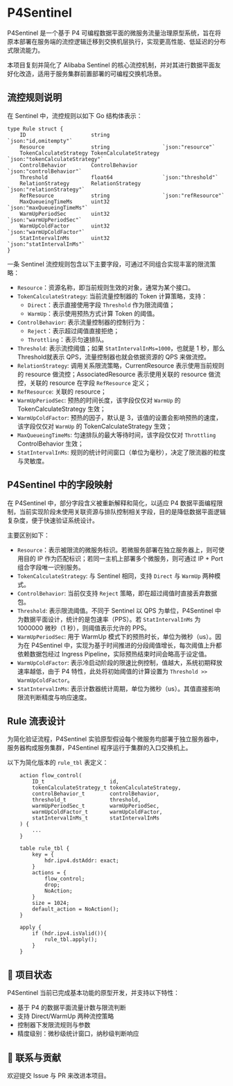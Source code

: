 # P4Sentinel

P4Sentinel 是一个基于 P4 可编程数据平面的微服务流量治理原型系统，旨在将原本部署在服务端的流控逻辑迁移到交换机层执行，实现更高性能、低延迟的分布式限流能力。

本项目复刻并简化了 Alibaba Sentinel 的核心流控机制，并对其进行数据平面友好化改造，适用于服务集群前置部署的可编程交换机场景。

## 流控规则说明

在 Sentinel 中，流控规则以如下 Go 结构体表示：

```golang
type Rule struct {
	ID                     string                 `json:"id,omitempty"`
	Resource               string                 `json:"resource"`
	TokenCalculateStrategy TokenCalculateStrategy `json:"tokenCalculateStrategy"`
	ControlBehavior        ControlBehavior        `json:"controlBehavior"`
	Threshold              float64                `json:"threshold"`
	RelationStrategy       RelationStrategy       `json:"relationStrategy"`
	RefResource            string                 `json:"refResource"`
	MaxQueueingTimeMs      uint32                 `json:"maxQueueingTimeMs"`
	WarmUpPeriodSec        uint32                 `json:"warmUpPeriodSec"`
	WarmUpColdFactor       uint32                 `json:"warmUpColdFactor"`
	StatIntervalInMs       uint32                 `json:"statIntervalInMs"`
}
```

一条 Sentinel 流控规则包含以下主要字段，可通过不同组合实现丰富的限流策略：

- `Resource`：资源名称，即当前规则生效的对象，通常为某个接口。
- `TokenCalculateStrategy`: 当前流量控制器的 Token 计算策略，支持：
  - `Direct`：表示直接使用字段 `Threshold` 作为限流阈值；
  - `WarmUp`：表示使用预热方式计算 Token 的阈值。
- `ControlBehavior`: 表示流量控制器的控制行为：
  - `Reject`：表示超过阈值直接拒绝；
  - `Throttling`：表示匀速排队。
- `Threshold`: 表示流控阈值；如果 `StatIntervalInMs=1000`，也就是 1 秒，那么 Threshold就表示 QPS，流量控制器也就会依据资源的 QPS 来做流控。
- `RelationStrategy`: 调用关系限流策略，CurrentResource 表示使用当前规则的 resource 做流控；AssociatedResource 表示使用关联的 resource 做流控，关联的 resource 在字段 `RefResource` 定义；
- `RefResource`: 关联的 resource；
- `WarmUpPeriodSec`: 预热的时间长度，该字段仅仅对 `WarmUp` 的 TokenCalculateStrategy 生效；
- `WarmUpColdFactor`: 预热的因子，默认是 3，该值的设置会影响预热的速度，该字段仅仅对 `WarmUp` 的 TokenCalculateStrategy 生效；
- `MaxQueueingTimeMs`: 匀速排队的最大等待时间，该字段仅仅对 `Throttling` ControlBehavior 生效；
- `StatIntervalInMs`: 规则的统计时间窗口（单位为毫秒），决定了限流器的粒度与灵敏度。

## P4Sentinel 中的字段映射

在 P4Sentinel 中，部分字段含义被重新解释和简化，以适应 P4 数据平面编程限制，当前实现阶段未使用关联资源与排队控制相关字段，目的是降低数据平面逻辑复杂度，便于快速验证系统设计。

主要区别如下：

- `Resource`：表示被限流的微服务标识。若微服务部署在独立服务器上，则可使用目的 IP 作为匹配标识；若同一主机上部署多个微服务，则可通过 IP + Port 组合字段唯一识别服务。
- `TokenCalculateStrategy`: 与 Sentinel 相同，支持 `Direct` 与 `WarmUp` 两种模式。
- `ControlBehavior`: 当前仅支持 `Reject` 策略，即在超过阈值时直接丢弃数据包。
- `Threshold`: 表示限流阈值。不同于 Sentinel 以 QPS 为单位，P4Sentinel 中为数据平面设计，统计的是包速率（PPS）。若 `StatIntervalInMs` 为 1000000 微秒（1 秒），则阈值表示允许的 PPS。
- `WarmUpPeriodSec`: 用于 WarmUp 模式下的预热时长，单位为微秒（us）。因为在 P4Sentinel 中，实现为基于时间推进的分段阈值增长，每次阈值上升都依赖数据包经过 Ingress Pipeline，实际预热结束时间会略高于设定值。
- `WarmUpColdFactor`: 表示冷启动阶段的限速比例控制，值越大，系统初期释放速率越低，由于 P4 特性，此处将初始阈值的计算设置为 `Threshold >> WarmUpColdFactor`。
- `StatIntervalInMs`: 表示计数器统计周期，单位为微秒（us）。其值直接影响限流判断精度与响应速度。

## Rule 流表设计

为简化验证流程，P4Sentinel 实验原型假设每个微服务均部署于独立服务器中，服务器构成服务集群，P4Sentinel 程序运行于集群的入口交换机上。

以下为简化版本的 `rule_tbl` 表定义：

```p4
    action flow_control(
        ID_t                     id,
        tokenCalculateStrategy_t tokenCalculateStrategy,
        controlBehavior_t        controlBehavior,
        threshold_t              threshold,
        warmUpPeriodSec_t        warmUpPeriodSec,
        warmUpColdFactor_t       warmUpColdFactor,
        statIntervalInMs_t       statIntervalInMs
    ) {
        ...
    }

    table rule_tbl {
        key = {
            hdr.ipv4.dstAddr: exact;
        }
        actions = {
            flow_control;
            drop;
            NoAction;
        }
        size = 1024;
        default_action = NoAction();
    }

    apply {
        if (hdr.ipv4.isValid()){
            rule_tbl.apply();
        }
    }
```

## 🚀 项目状态

P4Sentinel 当前已完成基本功能的原型开发，并支持以下特性：

- 基于 P4 的数据平面流量计数与限流判断
- 支持 Direct/WarmUp 两种流控策略
- 控制器下发限流规则与参数
- 精度级别：微秒级统计窗口，纳秒级判断响应

## 📎 联系与贡献

欢迎提交 Issue 与 PR 来改进本项目。
